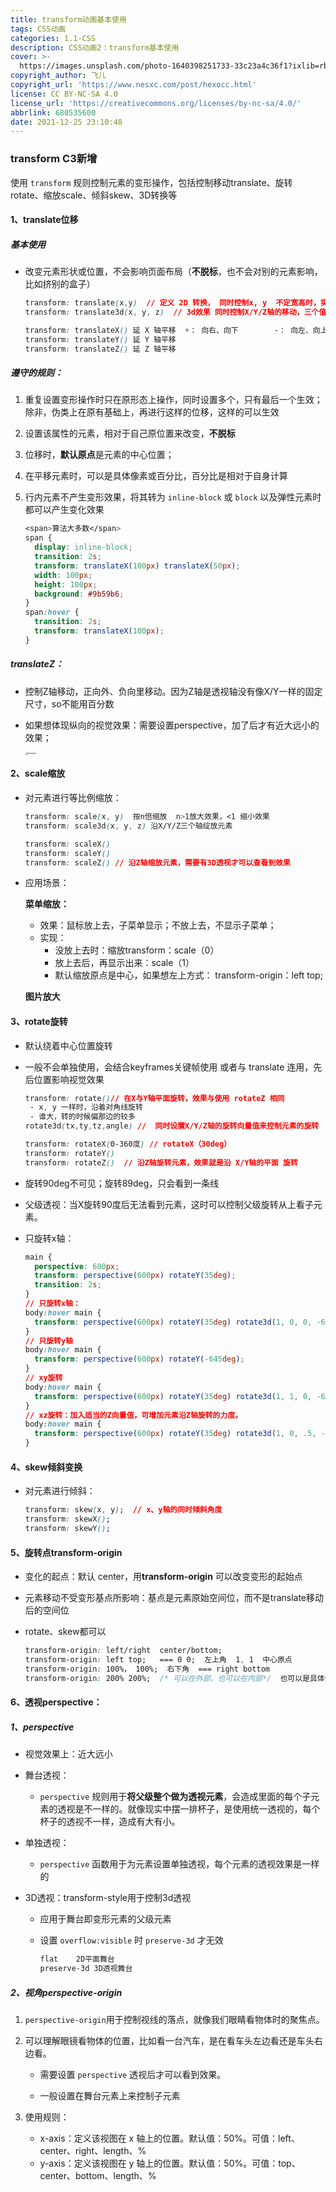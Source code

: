 ```yaml
---
title: transform动画基本使用
tags: CSS动画
categories: 1.1-CSS
description: CSS动画2：transform基本使用
cover: >-
  https://images.unsplash.com/photo-1640398251733-33c23a4c36f1?ixlib=rb-1.2.1&ixid=MnwxMjA3fDB8MHxwaG90by1wYWdlfHx8fGVufDB8fHx8&auto=format&fit=crop&w=388&q=80
copyright_author: 飞儿
copyright_url: 'https://www.nesxc.com/post/hexocc.html'
license: CC BY-NC-SA 4.0
license_url: 'https://creativecommons.org/licenses/by-nc-sa/4.0/'
abbrlink: 680535600
date: 2021-12-25 23:10:48
---
```


### transform  C3新增 ###

使用 `transform` 规则控制元素的变形操作，包括控制移动translate、旋转rotate、缩放scale、倾斜skew、3D转换等

#### 1、translate位移 ####

##### 基本使用 #####

* 改变元素形状或位置，不会影响页面布局（**不脱标**，也不会对别的元素影响，比如挤别的盒子）

  ```css
  transform: translate(x,y)	 // 定义 2D 转换， 同时控制x, y  不定宽高时，实现水平垂直居中
  transform: translate3d(x, y, z)  // 3d效果 同时控制X/Y/Z轴的移动，三个值必须输入如果某个轴不需要移动时设置为零
  
  transform: translateX() 延 X 轴平移  +： 向右、向下        -： 向左、向上
  transform: translateY() 延 Y 轴平移 
  transform: translateZ() 延 Z 轴平移
  ```

##### 遵守的规则： #####

1. 重复设置变形操作时只在原形态上操作，同时设置多个，只有最后一个生效；除非，伪类上在原有基础上，再进行这样的位移，这样的可以生效

2. 设置该属性的元素，相对于自己原位置来改变，**不脱标**

3. 位移时，**默认原点**是元素的中心位置；

4. 在平移元素时，可以是具体像素或百分比，百分比是相对于自身计算

5. 行内元素不产生变形效果，将其转为 `inline-block` 或 `block` 以及弹性元素时都可以产生变化效果

   ```css
   <span>算法大多数</span>
   span {
     display: inline-block;
     transition: 2s;
     transform: translateX(100px) translateX(50px);
     width: 100px;
     height: 100px;
     background: #9b59b6;
   }
   span:hover {
     transition: 2s;
     transform: translateX(100px);
   }
   ```

##### translateZ： #####

* 控制Z轴移动，正向外、负向里移动。因为Z轴是透视轴没有像X/Y一样的固定尺寸，so不能用百分数

* 如果想体现纵向的视觉效果：需要设置perspective，加了后才有近大远小的效果；

  <img src="https://doc.houdunren.com/assets/img/Untitled-7827784.63fc4fc8.gif" alt="Untitled" style="zoom:25%;" />

#### 2、scale缩放 ####

* 对元素进行等比例缩放：

  ```css
  transform: scale(x, y)  按n倍缩放  n>1放大效果，<1 缩小效果
  transform: scale3d(x, y, z) 沿X/Y/Z三个轴绽放元素
  
  transform: scaleX() 
  transform: scaleY()
  transform: scaleZ() // 沿Z轴缩放元素，需要有3D透视才可以查看到效果
  ```

* 应用场景：

  **菜单缩放：**

  * 效果：鼠标放上去，子菜单显示；不放上去，不显示子菜单；
  * 实现：
    * 没放上去时：缩放transform：scale（0）
    * 放上去后，再显示出来：scale（1）
    * 默认缩放原点是中心，如果想左上方式： transform-origin：left top;

  **图片放大**

#### 3、rotate旋转 ####

* 默认绕着中心位置旋转

* 一般不会单独使用，会结合keyframes关键帧使用 或者与 translate 连用，先后位置影响视觉效果

  ```css
  transform: rotate()// 在X与Y轴平面旋转，效果与使用 rotateZ 相同
   - x, y 一样时，沿着对角线旋转
   - 谁大，转的时候偏那边的较多
  rotate3d(tx,ty,tz,angle) //  同时设置X/Y/Z轴的旋转向量值来控制元素的旋转
  
  transform: rotateX(0-360度) // rotateX（30deg）
  transform: rotateY()
  transform: rotateZ()  // 沿Z轴旋转元素，效果就是沿 X/Y轴的平面 旋转
  ```

* 旋转90deg不可见；旋转89deg，只会看到一条线

* 父级透视：当X旋转90度后无法看到元素，这时可以控制父级旋转从上看子元素。

* 只旋转x轴：

  ```css
  main {
    perspective: 600px;
    transform: perspective(600px) rotateY(35deg);
    transition: 2s;
  }
  // 只旋转x轴：
  body:hover main {
  	transform: perspective(600px) rotateY(35deg) rotate3d(1, 0, 0, -645deg);
  }
  // 只旋转y轴
  body:hover main {
  	transform: perspective(600px) rotateY(-645deg);
  }
  // xy旋转
  body:hover main {
  	transform: perspective(600px) rotateY(35deg) rotate3d(1, 1, 0, -645deg);
  }
  // xz旋转：加入适当的Z向量值，可增加元素沿Z轴旋转的力度。
  body:hover main {
  	transform: perspective(600px) rotateY(35deg) rotate3d(1, 0, .5, -245deg);
  }
  ```

#### 4、skew倾斜变换 ####

* 对元素进行倾斜：

  ```css
  transform: skew(x, y);  // x、y轴的同时倾斜角度
  transform: skewX();
  transform: skewY();
  ```

#### 5、旋转点transform-origin ####

* 变化的起点：默认 center，用**transform-origin** 可以改变变形的起始点

* 元素移动不受变形基点所影响：基点是元素原始空间位，而不是translate移动后的空间位

* rotate、skew都可以

  ```css
  transform-origin: left/right  center/bottom;
  transform-origin: left top;   === 0 0;  左上角  1, 1  中心原点  
  transform-origin: 100%， 100%;  右下角  === right bottom
  transform-origin: 200% 200%;  /* 可以在外部，也可以在内部*/  也可以是具体像素位置
  ```

#### 6、透视perspective： ####

##### 1、perspective #####

* 视觉效果上：近大远小

* 舞台透视：

  * `perspective` 规则用于**将父级整个做为透视元素**，会造成里面的每个子元素的透视是不一样的。就像现实中摆一排杯子，是使用统一透视的，每个杯子的透视不一样，造成有大有小。

* 单独透视：

  * `perspective` 函数用于为元素设置单独透视，每个元素的透视效果是一样的

* 3D透视：transform-style用于控制3d透视

  * 应用于舞台即变形元素的父级元素

  * 设置 `overflow:visible` 时 `preserve-3d` 才无效

    ```css
    flat	2D平面舞台
    preserve-3d	3D透视舞台
    ```

##### 2、视角perspective-origin #####

1. `perspective-origin`用于控制视线的落点，就像我们眼睛看物体时的聚焦点。

2. 可以理解眼镜看物体的位置，比如看一台汽车，是在看车头左边看还是车头右边看。

   * 需要设置 `perspective` 透视后才可以看到效果。

   * 一般设置在舞台元素上来控制子元素

3. 使用规则：
   * x-axis：定义该视图在 x 轴上的位置。默认值：50%。可值：left、center、right、length、%
   * y-axis：定义该视图在 y 轴上的位置。默认值：50%。可值：top、center、bottom、length、%
